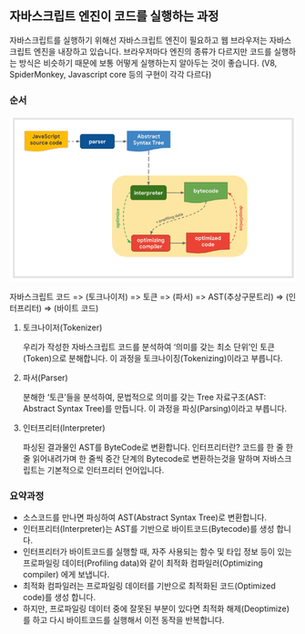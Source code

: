 ## 자바스크립트 엔진이 코드를 실행하는 과정

자바스크립트를 실행하기 위해선 자바스크립트 엔진이 필요하고 웹 브라우저는 자바스크립트 엔진을 내장하고 있습니다. 브라우저마다 엔진의 종류가 다르지만 코드를 실행하는 방식은 비슷하기 때문에 보통 어떻게 실행하는지 알아두는 것이 좋습니다. (V8, SpiderMonkey, Javascript core 등의 구현이 각각 다르다)

### 순서

![](./img/engin.png)

자바스크립트 코드 => (토크나이저) => 토큰 => (파서) => AST(추상구문트리) => (인터프리터) => (바이트 코드)

1. 토크나이저(Tokenizer)

   우리가 작성한 자바스크립트 코드를 분석하여 ‘의미를 갖는 최소 단위’인 토큰(Token)으로 분해합니다.
   이 과정을 토크나이징(Tokenizing)이라고 부릅니다.

2. 파서(Parser)

   분해한 ‘토큰’들을 분석하여, 문법적으로 의미를 갖는 Tree 자료구조(AST: Abstract Syntax Tree)를 만듭니다.
   이 과정을 파싱(Parsing)이라고 부릅니다.

3. 인터프리터(Interpreter)

   파싱된 결과물인 AST를 ByteCode로 변환합니다.
   인터프리터란? 코드를 한 줄 한 줄 읽어내려가며 한 줄씩 중간 단계의 Bytecode로 변환하는것을 말하며 자바스크립트는 기본적으로 인터프리터 언어입니다.

### 요약과정

- 소스코드를 만나면 파싱하여 AST(Abstract Syntax Tree)로 변환합니다.
- 인터프리터(Interpreter)는 AST를 기반으로 바이트코드(Bytecode)를 생성 합니다.
- 인터프리터가 바이트코드를 실행할 때, 자주 사용되는 함수 및 타입 정보 등이 있는 프로파일링 데이터(Profiling data)와 같이 최적화 컴파일러(Optimizing compiler) 에게 보냅니다.
- 최적화 컴파일러는 프로파일링 데이터를 기반으로 최적화된 코드(Optimized code)를 생성 합니다.
- 하지만, 프로파일링 데이터 중에 잘못된 부분이 있다면 최적화 해제(Deoptimize)를 하고 다시 바이트코드를 실행해서 이전 동작을 반복합니다.
